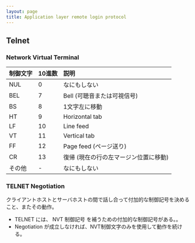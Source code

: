 ```yaml
---
layout: page
title: Application layer remote login protocol
---
```


## Telnet

### Network Virtual Terminal

| 制御文字 | 10進数 | 説明 |
|:--|:--|:--|
| NUL | 0 | なにもしない |
| BEL | 7 | Bell (可聴音または可視信号) |
| BS | 8 | 1文字左に移動 |
| HT | 9 | Horizontal tab |
| LF | 10 | Line feed |
| VT | 11 | Vertical tab |
| FF | 12 | Page feed (ページ送り) |
| CR | 13 | 復帰 (現在の行の左マージン位置に移動) |
| その他 | - | なにもしない |

### TELNET Negotiation

クライアントホストとサーバホストの間で話し合って付加的な制御記号を決めること、またその動作。

* TELNET には、 NVT 制御記号 を補うための付加的な制御記号がある。。
* Negotiation が成立しなければ、NVT制御文字のみを使用して動作を続ける。
